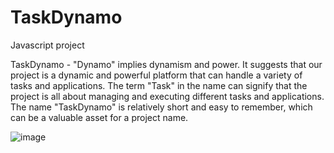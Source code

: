# TaskDynamo
Javascript project

TaskDynamo -
  "Dynamo" implies dynamism and power. It suggests that our project is a dynamic and powerful platform that can handle a variety of tasks and applications.
  The term "Task" in the name can signify that the project is all about managing and executing different tasks and applications.
  The name "TaskDynamo" is relatively short and easy to remember, which can be a valuable asset for a project name.
 
![image](https://github.com/SrimayeeBoyina/TaskDynamo/assets/107919144/126e0a5c-a69a-4f92-9d26-9ccfc48271e4)
